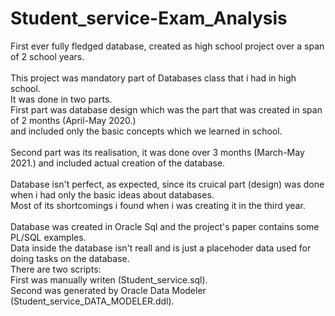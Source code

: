 # Student_service-Exam_Analysis
First ever fully fledged database, created as high school project over a span of 2 school years.\
\
This project was mandatory part of Databases class that i had in high school.\
It was done in two parts.\
First part was database design which was the part that was created in span of 2 months (April-May 2020.)\
and included only the basic concepts which we learned in school.\
\
Second part was its realisation, it was done over 3 months (March-May 2021.) and included actual creation of the database.\
\
Database isn't perfect, as expected, since its cruical part (design) was done when i had only the basic ideas about databases.\
Most of its shortcomings i found when i was creating it in the third year.\
\
Database was created in Oracle Sql and the project's paper contains some PL/SQL examples.
\
Data inside the database isn't reall and is just a placehoder data used for doing tasks on the database.\
There are two scripts:\
First was manually writen (Student_service.sql).\
Second was generated by Oracle Data Modeler (Student_service_DATA_MODELER.ddl).
